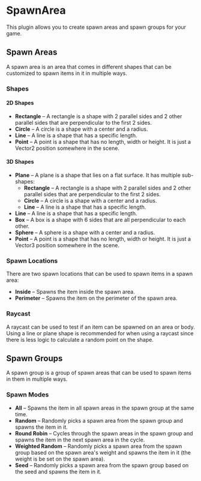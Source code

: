# SpawnArea

This plugin allows you to create spawn areas and spawn groups for your game.

## Spawn Areas

A spawn area is an area that comes in different shapes that can be customized to spawn items in it in multiple ways.

### Shapes

#### 2D Shapes

- **Rectangle** &ndash; A rectangle is a shape with 2 parallel sides and 2 other parallel sides that are perpendicular to the first 2 sides.
- **Circle** &ndash; A circle is a shape with a center and a radius.
- **Line** &ndash; A line is a shape that has a specific length.
- **Point** &ndash; A point is a shape that has no length, width or height. It is just a Vector2 position somewhere in the scene.

#### 3D Shapes

- **Plane** &ndash; A plane is a shape that lies on a flat surface. It has multiple sub-shapes:
  - **Rectangle** &ndash; A rectangle is a shape with 2 parallel sides and 2 other parallel sides that are perpendicular to the first 2 sides.
  - **Circle** &ndash; A circle is a shape with a center and a radius.
  - **Line** &ndash; A line is a shape that has a specific length.
- **Line** &ndash; A line is a shape that has a specific length.
- **Box** &ndash; A box is a shape with 6 sides that are all perpendicular to each other.
- **Sphere** &ndash; A sphere is a shape with a center and a radius.
- **Point** &ndash; A point is a shape that has no length, width or height. It is just a Vector3 position somewhere in the scene.

### Spawn Locations

There are two spawn locations that can be used to spawn items in a spawn area:

- **Inside** &ndash; Spawns the item inside the spawn area.
- **Perimeter** &ndash; Spawns the item on the perimeter of the spawn area.

### Raycast

A raycast can be used to test if an item can be spawned on an area or body. Using a line or plane shape is recommended for when using a raycast since there is less logic to calculate a random point on the shape.

## Spawn Groups

A spawn group is a group of spawn areas that can be used to spawn items in them in multiple ways.

### Spawn Modes

- **All** &ndash; Spawns the item in all spawn areas in the spawn group at the same time.
- **Random** &ndash; Randomly picks a spawn area from the spawn group and spawns the item in it.
- **Round Robin** &ndash; Cycles through the spawn areas in the spawn group and spawns the item in the next spawn area in the cycle.
- **Weighted Random** &ndash; Randomly picks a spawn area from the spawn group based on the spawn area's weight and spawns the item in it (the weight is be set on the spawn area).
- **Seed** &ndash; Randomly picks a spawn area from the spawn group based on the seed and spawns the item in it.
